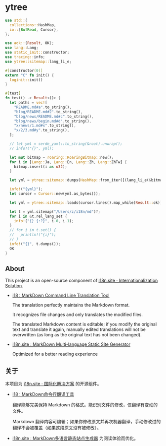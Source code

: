 # ytree

```rust
use std::{
  collections::HashMap,
  io::{BufRead, Cursor},
};

use aok::{Result, OK};
use lang::Lang;
use static_init::constructor;
use tracing::info;
use ytree::sitemap::lang_li_e;

#[constructor(0)]
extern "C" fn init() {
  loginit::init()
}

#[test]
fn test() -> Result<()> {
  let paths = vec![
    "README.md#a".to_string(),
    "blog/README.md#2".to_string(),
    "blog/news/README.md#c".to_string(),
    "blog/news/begin.md#d".to_string(),
    "x/news/1.md#x".to_string(),
    "x/2/3.md#y".to_string(),
  ];

  // let yml = serde_yaml::to_string(&root).unwrap();
  // info!("{}", yml);

  let mut bitmap = roaring::RoaringBitmap::new();
  for i in [Lang::Ja, Lang::En, Lang::Zh, Lang::ZhTw] {
    bitmap.insert(i as u32);
  }

  let yml = ytree::sitemap::dumps(HashMap::from_iter([(lang_li_e(&bitmap), paths)]));

  info!("{yml}");
  let cursor = Cursor::new(yml.as_bytes());

  let yml = ytree::sitemap::loads(cursor.lines().map_while(Result::ok));

  let t = yml.sitemap("/Users/z/i18n/md")?;
  for i in &t.rel_lang_set {
    info!("{} {:?}", i.0, i.1);
  }
  // for i in t.set() {
  //   println!("{i}");
  // }
  info!("{}", t.dumps());
  OK
}
```

## About

This project is an open-source component of [i18n.site ⋅ Internationalization Solution](https://i18n.site).

* [i18 : MarkDown Command Line Translation Tool](https://i18n.site/i18)

  The translation perfectly maintains the Markdown format.

  It recognizes file changes and only translates the modified files.

  The translated Markdown content is editable; if you modify the original text and translate it again, manually edited translations will not be overwritten (as long as the original text has not been changed).

* [i18n.site : MarkDown Multi-language Static Site Generator](https://i18n.site/i18n.site)

  Optimized for a better reading experience

## 关于

本项目为 [i18n.site ⋅ 国际化解决方案](https://i18n.site) 的开源组件。

* [i18 :  MarkDown命令行翻译工具](https://i18n.site/i18)

  翻译能够完美保持 Markdown 的格式。能识别文件的修改，仅翻译有变动的文件。

  Markdown 翻译内容可编辑；如果你修改原文并再次机器翻译，手动修改过的翻译不会被覆盖（如果这段原文没有被修改）。

* [i18n.site : MarkDown多语言静态站点生成器](https://i18n.site/i18n.site) 为阅读体验而优化。